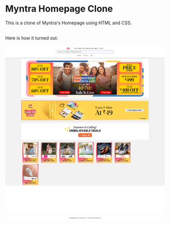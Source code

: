 # Myntra Homepage Clone
This is a clone of Myntra's Homepage using HTML and CSS.<br><br>

Here is how it turned out:

<img src="https://github.com/Harsh-o4/myntra-homepage-clone/blob/main/screenshot.png">
